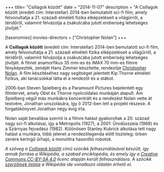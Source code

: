 +++
title= "Csillagok között"
date = "2014-11-07"
description = "A Csillagok között (eredeti cím: Interstellar) 2014-ben bemutatott sci-fi film, amely felvonultatja a 21. századi elméleti fizika elképzeléseit a világűrről, a téridőről, valamint felvázolja a zsákutcába jutott emberiség lehetséges jövőjét."

[taxonomies]
movies-directors = ["Christopher Nolan"]
+++

A **Csillagok között** (eredeti cím: Interstellar) 2014-ben bemutatott sci-fi film, amely felvonultatja a 21. századi elméleti fizika elképzeléseit a világűrről, a téridőről, valamint felvázolja a zsákutcába jutott emberiség lehetséges jövőjét. A filmet anamorfikus 35 mm-es és IMAX 70 mm-es filmre fényképezték, zenéjét Hans Zimmer készítette, rendezője [Christopher Nolan](/hu/movies-directors/christopher-nolan). A film készítéséhez nagy segítséget jelentett Kip Thorne elméleti fizikus, aki tanácsokkal látta el a rendezőt és a stábot.

2006-ban Steven Spielberg és a Paramount Pictures bejelentett egy filmtervet, amely Obst és Thorne nyolcoldalas munkáján alapult. Ám Spielberg végül más munkákra koncentrált és a rendezést Nolan vette át testvére, Jonathan unszolására, így ő 2012-ben lett a projekt részese. A forgatókönyvet Jonathan négy évig írta.

Nolan saját bevallása szerint is a filmre hatást gyakoroltak a 20. század nagy sci-fi alkotásai, így a Metropolis (1927), a 2001: Űrodüsszeia (1968) és a Szárnyas fejvadász (1982). Különösen Stanley Kubrick alkotása tett nagy hatást a munkára, több jelenet a rendezőlegenda előtt tiszteleg: űrben zenére keringő űrhajó, a monolitra hasonlító robotok.

*A szöveg a [Csillagok között](https://hu.wikipedia.org/wiki/Csillagok_között) című szócikk felhasználásával készült, így annak forrása a Wikipédia, a szabad enciklopédia, és amely így a [Creative Commons CC-BY-SA 4.0](https://creativecommons.org/licenses/by-sa/4.0/deed.hu) licenc alapján került felhasználásra. A szócikk [szerzőinek listája](https://hu.wikipedia.org/w/index.php?title=Csillagok_között&action=history) a Wikipédia ide vonatkozó oldalán érhető el.*
